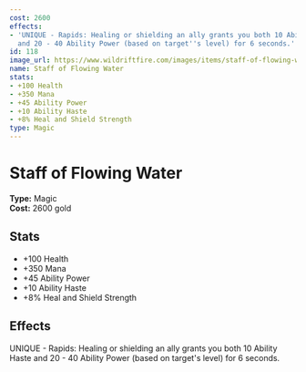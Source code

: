 ```yaml
---
cost: 2600
effects:
- 'UNIQUE - Rapids: Healing or shielding an ally grants you both 10 Ability Haste
  and 20 - 40 Ability Power (based on target''s level) for 6 seconds.'
id: 118
image_url: https://www.wildriftfire.com/images/items/staff-of-flowing-water.png
name: Staff of Flowing Water
stats:
- +100 Health
- +350 Mana
- +45 Ability Power
- +10 Ability Haste
- +8% Heal and Shield Strength
type: Magic
---
```


# Staff of Flowing Water

**Type:** Magic  
**Cost:** 2600 gold

## Stats

- +100 Health
- +350 Mana
- +45 Ability Power
- +10 Ability Haste
- +8% Heal and Shield Strength

## Effects

UNIQUE - Rapids: Healing or shielding an ally grants you both 10 Ability Haste and 20 - 40 Ability Power (based on target's level) for 6 seconds.

